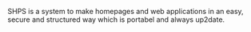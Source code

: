﻿SHPS is a system to make homepages and web applications in an easy, secure and structured way which is portabel and always up2date.